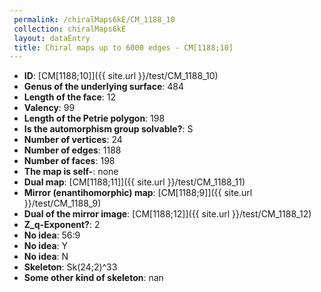 ```yaml
--- 
 permalink: /chiralMaps6kE/CM_1188_10 
 collection: chiralMaps6kE
 layout: dataEntry
 title: Chiral maps up to 6000 edges - CM[1188;10]
---
```


- **ID**: [CM[1188;10]]({{ site.url }}/test/CM_1188_10)
- **Genus of the underlying surface**: 484
- **Length of the face**: 12
- **Valency**: 99
- **Length of the Petrie polygon**: 198
- **Is the automorphism group solvable?**: S
- **Number of vertices**: 24
- **Number of edges**: 1188
- **Number of faces**: 198
- **The map is self-**: none
- **Dual map**: [CM[1188;11]]({{ site.url }}/test/CM_1188_11)
- **Mirror (enantihomorphic) map**: [CM[1188;9]]({{ site.url }}/test/CM_1188_9)
- **Dual of the mirror image**: [CM[1188;12]]({{ site.url }}/test/CM_1188_12)
- **Z_q-Exponent?**: 2
- **No idea**:  56:9
- **No idea**: Y
- **No idea**: N
- **Skeleton**: Sk(24;2)^33
- **Some other kind of skeleton**: nan
